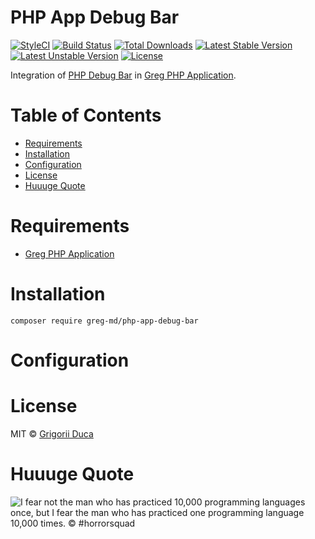 # PHP App Debug Bar

[![StyleCI](https://styleci.io/repos/95818810/shield?style=flat)](https://styleci.io/repos/95818810)
[![Build Status](https://travis-ci.org/greg-md/php-app-debug-bar.svg)](https://travis-ci.org/greg-md/php-app-debug-bar)
[![Total Downloads](https://poser.pugx.org/greg-md/php-app-debug-bar/d/total.svg)](https://packagist.org/packages/greg-md/php-app-debug-bar)
[![Latest Stable Version](https://poser.pugx.org/greg-md/php-app-debug-bar/v/stable.svg)](https://packagist.org/packages/greg-md/php-app-debug-bar)
[![Latest Unstable Version](https://poser.pugx.org/greg-md/php-app-debug-bar/v/unstable.svg)](https://packagist.org/packages/greg-md/php-app-debug-bar)
[![License](https://poser.pugx.org/greg-md/php-app-debug-bar/license.svg)](https://packagist.org/packages/greg-md/php-app-debug-bar)

Integration of [PHP Debug Bar](http://phpdebugbar.com/) in [Greg PHP Application](https://github.com/greg-md/php-app).

# Table of Contents

* [Requirements](#requirements)
* [Installation](#installation)
* [Configuration](#configuration)
* [License](#license)
* [Huuuge Quote](#huuuge-quote)

# Requirements

* [Greg PHP Application](https://github.com/greg-md/php-app)

# Installation

`composer require greg-md/php-app-debug-bar`

# Configuration

# License

MIT © [Grigorii Duca](http://greg.md)

# Huuuge Quote

![I fear not the man who has practiced 10,000 programming languages once, but I fear the man who has practiced one programming language 10,000 times. &copy; #horrorsquad](http://greg.md/huuuge-quote-fb.jpg)
